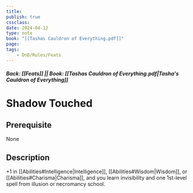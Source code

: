 ```yaml
---
title:
publish: true
cssclass:
date: 2024-04-12
type: note
book: "[[Tashas Cauldron of Everything.pdf]]"
page: 
tags:
    - DnD/Rules/Feats
---
```


##### Back: [[Feats]] || Book: [[Tashas Cauldron of Everything.pdf|Tasha's Cauldron of Everything]]

# Shadow Touched


## Prerequisite 
None

## Description
+1 in [[Abilities#Intelligence|Intelligence]], [[Abilities#Wisdom|Wisdom]], or [[Abilities#Charisma|Charisma]], and you learn invisibility and one 1st-level spell from illusion or necromancy school.